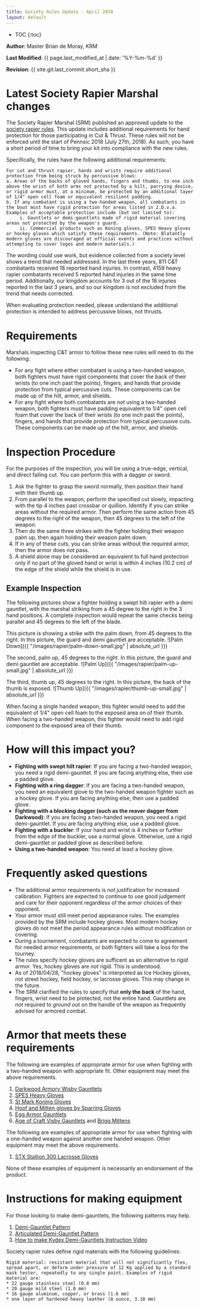 ```yaml
---
title: Society Rules Update - April 2018
layout: default
---
```


* TOC
{:toc}

**Author**: Master Brian de Moray, KRM

**Last Modified**: {{ page.last_modified_at | date: '%Y-%m-%d' }}

**Revision**: {{ site.git.last_commit.short_sha }}

# Latest Society Rapier Marshal changes

The Society Rapier Marshal (SRM) published an approved update to the [society rapier rules](http://www.sca.org/officers/marshal/docs/rapier/rapier_handbook.pdf). This update includes additional requirements for hand protection for those participating in Cut & Thrust. These rules will not be enforced until the start of Pennsic 2018 (July 27th, 2018). As such, you have a short period of time to bring your kit into compliance with the new rules.

Specifically, the rules have the following additional requirements:

    For cut and thrust rapier, hands and wrists require additional protection from being struck by percussive blows:
    a. Areas of the backs of gloved hands, fingers and thumbs, to one inch above the wrist of both arms not protected by a hilt, parrying device, or rigid armor must, at a minimum, be protected by an additional layer of 1/4" open cell foam or equivalent resilient padding.
    b. If any combatant is using a two-handed weapon, all combatants in the bout must have rigid protection for areas listed in 2.D.v.a.  Examples of acceptable protection include (but not limited to):
         i. Gauntlets or demi-gauntlets made of rigid material covering areas not protected by the weapon's guard.
         ii. Commercial products such as Koning gloves, SPES Heavy gloves or hockey gloves which satisfy these requirements. (Note: Blatantly modern gloves are discouraged at official events and practices without attempting to cover logos and modern materials.)

The wording could use work, but evidence collected from a society level shows a trend that needed addressed.  In the last three years, 811 C&T combatants received 18 reported hand injuries.  In contrast, 4159 heavy rapier combatants received 5 reported hand injuries in the same time period.  Additionally, our kingdom accounts for 3 out of the 18 injuries reported in the last 3 years, and so our kingdom is not excluded from the trend that needs corrected.

When evaluating protection needed, please understand the additional protection is intended to address percussive blows, not thrusts.

# Requirements

Marshals inspecting C&T armor to follow these new rules will need to do the following:

* For any fight where either combatant is using a two-handed weapon, both fighters must have rigid components that cover the back of their wrists (to one inch past the points), fingers, and hands that provide protection from typical percussive cuts.  These components can be made up of the hilt, armor, and shields.
* For any fight where both combatants are *not* using a two-handed weapon, both fighters must have padding equivalent to 1/4" open cell foam that cover the back of their wrists (to one inch past the points), fingers, and hands that provide protection from typical percussive cuts.  These components can be made up of the hilt, armor, and shields.

# Inspection Procedure

For the purposes of the inspection, you will be using a true-edge, vertical, and direct falling cut. You can perform this with a dagger or sword.

1. Ask the fighter to grasp the sword normally, then position their hand with their thumb up.
2. From parallel to the weapon, perform the specified cut slowly, impacting with the tip 4 inches past crossbar or quillion.  Identify if you can strike areas without the required armor. Then perform the same action from 45 degrees to the right of the weapon, then 45 degrees to the left of the weapon.
3. Then do the same three strikes with the fighter holding their weapon palm up, then again holding their weapon palm down.
4. If in any of these cuts, you can strike areas without the required armor, then the armor does not pass.
5. A shield alone may be considered an equivalent to full hand protection only if no part of the gloved hand or wrist is within 4 inches (10.2 cm) of the edge of the shield while the shield is in use.

## Example Inspection

The following pictures show a fighter holding a swept hilt rapier with a demi gauntlet, with the marshal striking from a 45 degree to the right in the 3 hand positions.  A complete inspection would repeat the same checks being parallel and 45 degrees to the left of the blade.

This picture is showing a strike with the palm down, from 45 degrees to the right.   In this picture, the guard and demi gauntlet are acceptable.
![Palm Down]({{ "/images/rapier/palm-down-small.jpg" | absolute_url }})

The second, palm up, 45 degrees to the right.   In this picture, the guard and demi gauntlet are acceptable.
![Palm Up]({{ "/images/rapier/palm-up-small.jpg" | absolute_url }})

The third, thumb up, 45 degrees to the right.  In this picture, the back of the thumb is exposed.
![Thumb Up]({{ "/images/rapier/thumb-up-small.jpg" | absolute_url }})

When facing a single handed weapon, this fighter would need to add the equivalent of 1/4" open cell foam to the exposed area on of their thumb. When facing a two-handed weapon, this fighter would need to add rigid component to the exposed area of their thumb.

# How will this impact you?

* **Fighting with swept hilt rapier**: If you are facing a two-handed weapon, you need a rigid demi-gauntlet.  If you are facing anything else, then use a padded glove.
* **Fighting with a ring dagger**: If you are facing a two-handed weapon, you need an equivalent glove to the two-handed weapon fighter such as a hockey glove.  If you are facing anything else, then use a padded glove.
* **Fighting with a blocking dagger (such as the reaver dagger from Darkwood)**: If you are facing a two-handed weapon, you need a rigid demi-gauntlet.  If you are facing anything else, use a padded glove.
* **Fighting with a buckler**: If your hand and wrist is 4 inches or further from the edge of the buckler, use a normal glove.  Otherwise, use a rigid demi-gauntlet or padded glove as described before.
* **Using a two-handed weapon**:  You need at least a hockey glove.

# Frequently asked questions

* The additional armor requirements is *not* justification for increased calibration.  Fighters are expected to continue to use good judgement and care for their opponent regardless of the armor choices of their opponent.
* Your armor must still meet period appearance rules.  The examples provided by the SRM include hockey gloves.  Most modern hockey gloves do not meet the period appearance rules without modification or covering.
* During a tournement, combatants are expected to come to agreement for needed armor requirements, or both fighters will take a loss for the tourney.
* The rules specify hockey gloves are sufficent as an alternative to *rigid* armor.  Yes, hockey gloves are *not* rigid.  This is understood.
* As of 2018/04/28, "hockey gloves" is interpreted as Ice Hockey gloves, not street hockey, field hockey, or lacrosse gloves.  This may change in the future.
* The SRM clarified the rules to specify that **only the back** of the hand, fingers, wrist need to be protected, not the entire hand.  Gauntlets are not required to *ground out* on the handle of the weapon as frequently advised for armored combat.

# Armor that meets these requirements

The following are examples of appropriate armor for use when fighting with a two-handed weapon with appropriate fit.  Other equipment may meet the above requirements.

1. [Darkwood Armory Wisby Gauntlets](http://www.darkwoodarmory.com/index.php?main_page=product_info&cPath=56&products_id=606)
2. [SPES Heavy Gloves](http://www.woodenswords.com/SPES_Heavy_Gloves_V1_0_Pair_p/spes-heavy.gloves.htm)
3. [St Mark Koning Gloves](https://www.saintmark.se/product/the-koning-glove/)
4. [Hoof and Mitten gloves by Sparring Gloves](http://hemasupplies.com/product-category/gloves/)
5. [Egg Armor Gauntlets](http://eggarmor.net/html/01.html)
6. [Age of Craft Visby Gauntlets](http://ageofcraft.com/armor/hand-armor/visby-gauntlets-type-1) and [Brigg Mittens](http://ageofcraft.com/armor/hand-armor/brigg-mittens)

The following are examples of appropriate armor for use when fighting with a one-handed weapon against another one handed weapon.  Other equipment may meet the above requirements.

1. [STX Stallion 300 Lacrosse Gloves](https://www.voodoolacrosse.com/gloves/227-stx-stallion-300-lacrosse-gloves.html)

None of these examples of equipment is necessarily an endorsement of the product.

# Instructions for making equipment

For those looking to make demi-gauntlets, the following patterns may help.
1. [Demi-Gauntlet Pattern](http://www.armourarchive.org/patterns/demigaunt/)
2. [Articulated Demi-Gauntlet Pattern](http://www.armourarchive.org/patterns/demi_rainald/)
3. [How to make Kydex Demi-Gauntlets Instruction Video](https://www.youtube.com/watch?v=vnhLUBrPiSI)

Society rapier rules define rigid materials with the following guidelines:

    Rigid material: resistant material that will not significantly flex, spread apart, or deform under pressure of 12 Kg applied by a standard mask tester, repeatedly to any single point. Examples of rigid material are:
    * 22 gauge stainless steel (0.8 mm)
    * 20 gauge mild steel (1.0 mm)
    * 16 gauge aluminum, copper, or brass (1.6 mm)
    * one layer of hardened heavy leather (8 ounce, 3.18 mm)
